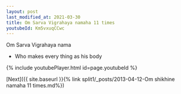 ```yaml
---
layout: post
last_modified_at: 2021-03-30
title: Om Sarva Vigrahaya namaha 11 times
youtubeId: Km5vxuqCCwc
---
```

 
 
Om Sarva Vigrahaya nama 
 
 -  Who makes every thing as his body 
 
  
 
  
 
 
 
 
 
 


{% include youtubePlayer.html id=page.youtubeId %}
 
[Next]({{ site.baseurl }}{% link  split1/_posts/2013-04-12-Om shikhine namaha 11 times.md%})
 
